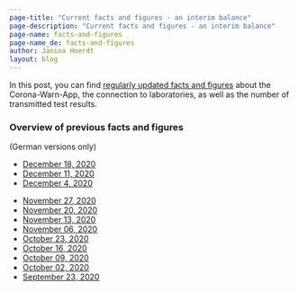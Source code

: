 ```yaml
---
page-title: "Current facts and figures - an interim balance"
page-description: "Current facts and figures - an interim balance"
page-name: facts-and-figures
page-name_de: facts-and-figures
author: Janina Hoerdt
layout: blog
---
```


In this post, you can find [regularly updated facts and figures](https://www.coronawarn.app/assets/documents/2020-12-18-cwa-daten-fakten.pdf) about the Corona-Warn-App, the connection to laboratories, as well as the number of transmitted test results. 



### **Overview of previous facts and figures** 
(German versions only) 

* [December 18, 2020](https://www.coronawarn.app/assets/documents/2020-12-18-cwa-daten-fakten.pdf)
* [December 11, 2020](https://www.coronawarn.app/assets/documents/2020-12-11-cwa-daten-fakten.pdf)
* [December 4, 2020](https://www.coronawarn.app/assets/documents/2020-12-04-cwa-daten-fakten.pdf)




<!-- overview -->

* [November 27, 2020](https://www.coronawarn.app/assets/documents/2020-11-26-cwa-daten-fakten.pdf)
* [November 20, 2020](https://www.coronawarn.app/assets/documents/2020-11-20-cwa-daten-fakten.pdf)
* [November 13, 2020](https://www.coronawarn.app/assets/documents/2020-11-13-cwa-daten-fakten.pdf)
* [November 06, 2020](https://www.coronawarn.app/assets/documents/2020-11-06-cwa-daten-fakten.pdf)
* [October 23, 2020](https://www.coronawarn.app/assets/documents/2020-10-23-cwa-facts-and-figures.pdf)
* [October 16, 2020](https://www.coronawarn.app/assets/documents/2020-10-16-cwa-facts-and-figures.pdf)
* [October 09, 2020](https://www.coronawarn.app/assets/documents/2020-10-09-cwa-facts-and-figures.pdf)
* [October 02, 2020](https://www.coronawarn.app/assets/documents/2020-10-02-cwa-facts-and-figures.pdf)
* [September 23, 2020](https://www.coronawarn.app/assets/documents/2020-09-23-cwa-daten-fakten.pdf)

